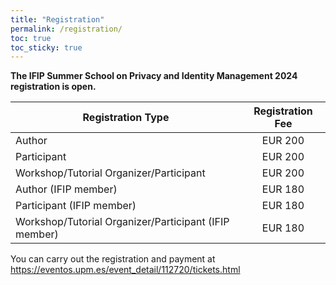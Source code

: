 ```yaml
---
title: "Registration"
permalink: /registration/
toc: true
toc_sticky: true
---
```


**The IFIP Summer School on Privacy and Identity Management 2024 registration is open.**

| Registration Type  | Registration Fee |
|---|:----:|
| Author  | EUR 200 |   
| Participant  | EUR 200 | 
| Workshop/Tutorial Organizer/Participant  | EUR 200 |   
| Author (IFIP member)  | EUR 180 | 
| Participant (IFIP member)  | EUR 180 | 
| Workshop/Tutorial Organizer/Participant (IFIP member) | EUR 180 |  

You can carry out the registration and payment at https://eventos.upm.es/event_detail/112720/tickets.html
